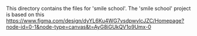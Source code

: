 This directory contains the files for 'smile school'. The 'smile school' project is based on this https://www.figma.com/design/dyYL6Ku4WG7vsdpwvlcJZC/Homepage?node-id=0-1&node-type=canvas&t=AyG8iGUkQV1o9Umx-0 
